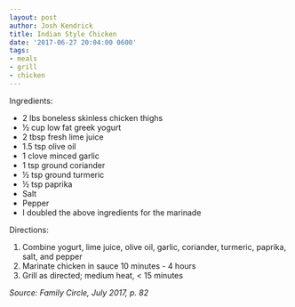 ```yaml
---
layout: post
author: Josh Kendrick
title: Indian Style Chicken
date: '2017-06-27 20:04:00 0600'
tags:
- meals
- grill
- chicken
---
```


Ingredients:
* 2 lbs boneless skinless chicken thighs
* ½ cup low fat greek yogurt
* 2 tbsp fresh lime juice
* 1.5 tsp olive oil
* 1 clove minced garlic
* 1 tsp ground coriander
* ½ tsp ground turmeric
* ½ tsp paprika
* Salt
* Pepper
* I doubled the above ingredients for the marinade

Directions:
1. Combine yogurt, lime juice, olive oil, garlic, coriander, turmeric, paprika, salt, and pepper
2. Marinate chicken in sauce 10 minutes - 4 hours
3. Grill as directed; medium heat, < 15 minutes

*Source: Family Circle, July 2017, p. 82*